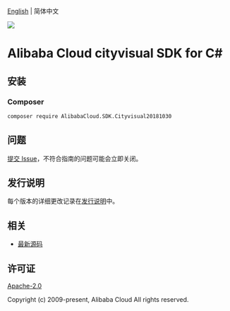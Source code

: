 [English](README.md) | 简体中文

![](https://aliyunsdk-pages.alicdn.com/icons/AlibabaCloud.svg)

# Alibaba Cloud cityvisual SDK for C#

## 安装

### Composer

```bash
composer require AlibabaCloud.SDK.Cityvisual20181030
```

## 问题

[提交 Issue](https://github.com/aliyun/alibabacloud-csharp-sdk/issues/new)，不符合指南的问题可能会立即关闭。

## 发行说明

每个版本的详细更改记录在[发行说明](./ChangeLog.md)中。

## 相关

* [最新源码](https://github.com/aliyun/alibabacloud-csharp-sdk/)

## 许可证

[Apache-2.0](http://www.apache.org/licenses/LICENSE-2.0)

Copyright (c) 2009-present, Alibaba Cloud All rights reserved.
